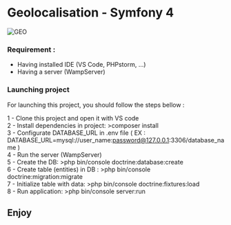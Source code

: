 # Geolocalisation - Symfony 4

![GEO](https://user-images.githubusercontent.com/45513715/57044635-1ae09a00-6c63-11e9-9a9d-68df028c1c63.png)

### Requirement :
- Having installed IDE (VS Code, PHPstorm, ...)
- Having a server (WampServer)

### Launching project

For launching this project, you should follow the steps bellow :

1 - Clone this project and open it with VS code   
2 - Install dependencies in project: >composer install    
3 - Configurate DATABASE_URL in .env file ( EX : DATABASE_URL=mysql://user_name:password@127.0.0.1:3306/database_name )    
4 - Run the server (WampServer)    
5 - Create the DB: >php bin/console doctrine:database:create    
6 - Create table (entities) in DB : >php bin/console doctrine:migration:migrate    
7 - Initialize table with data: >php bin/console doctrine:fixtures:load    
8 - Run application: >php bin/console server:run    

## Enjoy
